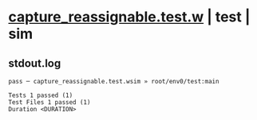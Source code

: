 # [capture_reassignable.test.w](../../../../../examples/tests/valid/capture_reassignable.test.w) | test | sim

## stdout.log
```log
pass ─ capture_reassignable.test.wsim » root/env0/test:main
 
Tests 1 passed (1)
Test Files 1 passed (1)
Duration <DURATION>
```

